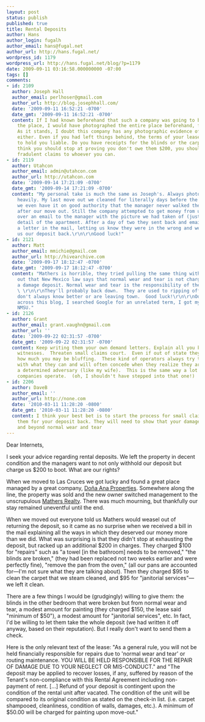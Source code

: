 ```yaml
---
layout: post
status: publish
published: true
title: Rental Deposits
author: Hans
author_login: fugalh
author_email: hans@fugal.net
author_url: http://hans.fugal.net/
wordpress_id: 1179
wordpress_url: http://hans.fugal.net/blog/?p=1179
date: 2009-09-11 03:16:58.000000000 -07:00
tags: []
comments:
- id: 2109
  author: Joseph Hall
  author_email: perlhoser@gmail.com
  author_url: http://blog.josephhall.com/
  date: '2009-09-11 16:52:21 -0700'
  date_gmt: '2009-09-11 16:52:21 -0700'
  content: If I had known beforehand that such a company was going to be inspecting
    the place, I would have photographed the entire place beforehand, for evidence.
    As it stands, I doubt this company has any photographic evidence of their own
    either. Even if you had left things behind, the terms of your lease don't seem
    to hold you liable. Do you have receipts for the blinds or the carpet? I don't
    think you should stop at proving you don't owe them $200, you should report their
    fradulent claims to whoever you can.
- id: 2119
  author: Utahcon
  author_email: admin@utahcon.com
  author_url: http://utahcon.com
  date: '2009-09-14 17:21:09 -0700'
  date_gmt: '2009-09-14 17:21:09 -0700'
  content: "My personal take is much the same as Joseph's. Always photograph and document
    heavily. My last move out we cleaned for literally days before the inspection,
    we even have it on good authority that the manager never walked the apartment
    after our move out. Still the company attempted to get money from us. We sent
    over an email to the manager with the picture we had taken of (just about) every
    detail of the apartment. After a day of two they sent back and email, and later
    a letter in the mail, letting us know they were in the wrong and were sending
    us our deposit back.\r\n\r\nGood luck!"
- id: 2121
  author: Matt
  author_email: mmichie@gmail.com
  author_url: http://hivearchive.com
  date: '2009-09-17 18:12:47 -0700'
  date_gmt: '2009-09-17 18:12:47 -0700'
  content: "Mathers is horrible, they tried pulling the same thing with me.  Point
    out that New Mexico law says that normal wear and tear is not chargeable against
    a damage deposit. Normal wear and tear is the responsibility of the landlord.
    \ \r\n\r\nThey'll probably back down.  They are used to ripping off students who
    don't always know better or are leaving town.  Good luck!\r\n\r\nOdd I happened
    across this blog, I searched Google for an unrelated term, I got my BS in CS at
    NMSU."
- id: 2126
  author: Grant
  author_email: grant.vaughn@gmail.com
  author_url: ''
  date: '2009-09-22 02:31:57 -0700'
  date_gmt: '2009-09-22 02:31:57 -0700'
  content: Keep writing them your own demand letters. Explain all you know and list
    witnesses.  Threaten small claims court.  Even if out of state they don't know
    how much you may be bluffing.  These kind of operators always try to get away
    with what they can and will often concede when they realize they are faced by
    a determined adversary (like my wife).  This is the same way a lot of insurance
    companies operate.  (oh, I shouldn't have stepped into that one!)
- id: 2206
  author: DaveB
  author_email: ''
  author_url: http://none.com
  date: '2010-03-11 11:28:20 -0800'
  date_gmt: '2010-03-11 11:28:20 -0800'
  content: I think your best bet is to start the process for small claims against
    them for your deposit back. They will need to show that your damages were above
    and beyond normal wear and tear
---
```

Dear Internets,

I seek your advice regarding rental deposits. We left the property in decent condition and the managers want to not only withhold our deposit but charge us $200 to boot. What are our rights?

When we moved to Las Cruces we got lucky and found a great place managed by a great company, <a href='http://www.rentalsinlascruces.com/'>Doña Ana Properties</a>. Somewhere along the line, the property was sold and the new owner switched management to the unscrupulous <a href='http://mathers.fluxinnovations.com/'>Mathers Realty</a>. There was much mourning, but thankfully our stay remained uneventful until the end.

When we moved out everyone told us Mathers would weasel out of returning the deposit, so it came as no surprise when we received a bill in the mail explaining all the ways in which they deserved our money more than we did. What was surprising is that they didn't stop at exhausting the deposit, but racked up an additional $200 in charges. They charged $100 for "repairs" such as "a towel [in the bathroom] needs to be removed," "the blinds are broken," (they had been replaced not two weeks earlier and were perfectly fine), "remove the pan from the oven," (all our pans are accounted for—I'm not sure what they are talking about). Then they charged $95 to clean the carpet that we steam cleaned, and $95 for "janitorial services"—we left it clean.

There are a few things I would be (grudgingly) willing to give them: the blinds in the other bedroom that were broken but from normal wear and tear, a modest amount for painting (they charged $150, the lease said "minimum of $50"), a modest amount for "janitorial services", etc. In fact, I'd be willing to let them take the whole deposit (we had written it off anyway, based on their reputation). But I really don't want to send them a check.

Here is the only relevant text of the lease: "As a general rule, you will not be held financially responsible for repairs due to 'normal wear and tear' or routing maintenance. YOU WILL BE HELD RESPONSIBLE FOR THE REPAIR OF DAMAGE DUE TO YOUR NEGLECT OR MIS-CONDUCT." and "The deposit may be applied to recover losses, if any, suffered by reason of the Tenant's non-compliance with this Rental Agreement including non-payment of rent. [...] Refund of your deposit is contingent upon the condition of the rental unit after vacated. The condition of the unit will be compared to its original condition as stated on the check-in list. (i.e. carpet shampooed, cleanliness, condition of walls, damages, etc.).  A minimum of $50.00 will be charged for painting upon move-out."
